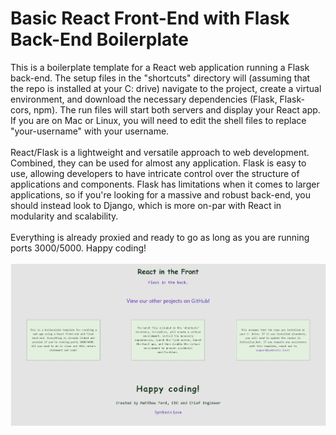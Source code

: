 <h1>Basic React Front-End with Flask Back-End Boilerplate</h1>
This is a boilerplate template for a React web application running a Flask back-end. The setup files in the "shortcuts" directory will (assuming that the repo is installed at your C: drive) navigate to the project, create a virtual environment, and download the necessary dependencies (Flask, Flask-cors, npm). The run files will start both servers and display your React app. If you are on Mac or Linux, you will need to edit the shell files to replace "your-username" with your username.
<div>&nbsp</div>
React/Flask is a lightweight and versatile approach to web development. Combined, they can be used for almost any application. Flask is easy to use, allowing developers to have intricate control over the structure of applications and components. Flask has limitations when it comes to larger applications, so if you're looking for a massive and robust back-end, you should instead look to Django, which is more on-par with React in modularity and scalability. 
<div>&nbsp</div>
Everything is already proxied and ready to go as long as you are running ports 3000/5000. Happy coding!
<div>&nbsp</div>
<img src="./boilerplate-react-flask.png">
